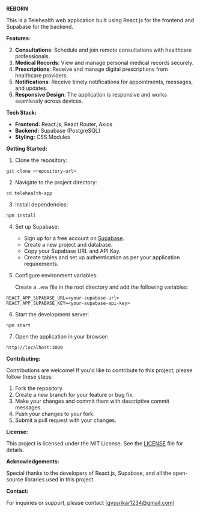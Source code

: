 **REBORN**

This is a Telehealth web application built using React.js for the frontend and Supabase for the backend.

**Features:**

2. **Consultations**: Schedule and join remote consultations with healthcare professionals.
3. **Medical Records**: View and manage personal medical records securely.
4. **Prescriptions**: Receive and manage digital prescriptions from healthcare providers.
5. **Notifications**: Receive timely notifications for appointments, messages, and updates.
6. **Responsive Design**: The application is responsive and works seamlessly across devices.

**Tech Stack:**

- **Frontend:** React.js, React Router, Axios
- **Backend:** Supabase (PostgreSQL)
- **Styling:** CSS Modules

**Getting Started:**

1. Clone the repository:

```
git clone <repository-url>
```

2. Navigate to the project directory:

```
cd telehealth-app
```

3. Install dependencies:

```
npm install
```

4. Set up Supabase:

   - Sign up for a free account on [Supabase](https://supabase.io/).
   - Create a new project and database.
   - Copy your Supabase URL and API Key.
   - Create tables and set up authentication as per your application requirements.

5. Configure environment variables:

   Create a `.env` file in the root directory and add the following variables:

```
REACT_APP_SUPABASE_URL=<your-supabase-url>
REACT_APP_SUPABASE_KEY=<your-supabase-api-key>
```

6. Start the development server:

```
npm start
```

7. Open the application in your browser:

```
http://localhost:3000
```

**Contributing:**

Contributions are welcome! If you'd like to contribute to this project, please follow these steps:

1. Fork the repository.
2. Create a new branch for your feature or bug fix.
3. Make your changes and commit them with descriptive commit messages.
4. Push your changes to your fork.
5. Submit a pull request with your changes.

**License:**

This project is licensed under the MIT License. See the [LICENSE](LICENSE) file for details.

**Acknowledgements:**

Special thanks to the developers of React.js, Supabase, and all the open-source libraries used in this project.

**Contact:**

For inquiries or support, please contact [gvssrikar1234@gmail.com]
